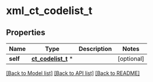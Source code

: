 # xml_ct_codelist_t

## Properties
Name | Type | Description | Notes
------------ | ------------- | ------------- | -------------
**self** | [**ct_codelist_t**](ct_codelist.md) \* |  | [optional] 

[[Back to Model list]](../README.md#documentation-for-models) [[Back to API list]](../README.md#documentation-for-api-endpoints) [[Back to README]](../README.md)


